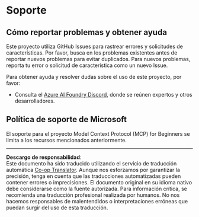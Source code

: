 <!--
CO_OP_TRANSLATOR_METADATA:
{
  "original_hash": "368870f8ab79f903ad80b6a985829516",
  "translation_date": "2025-09-17T12:30:08+00:00",
  "source_file": "SUPPORT.md",
  "language_code": "es"
}
-->
# Soporte

## Cómo reportar problemas y obtener ayuda  

Este proyecto utiliza GitHub Issues para rastrear errores y solicitudes de características. Por favor, busca en los problemas existentes antes de reportar nuevos problemas para evitar duplicados. Para nuevos problemas, reporta tu error o solicitud de característica como un nuevo Issue.

Para obtener ayuda y resolver dudas sobre el uso de este proyecto, por favor:
- Consulta el [Azure AI Foundry Discord](https://discord.com/invite/ByRwuEEgH4), donde se reúnen expertos y otros desarrolladores.

## Política de soporte de Microsoft  

El soporte para el proyecto Model Context Protocol (MCP) for Beginners se limita a los recursos mencionados anteriormente.

---

**Descargo de responsabilidad**:  
Este documento ha sido traducido utilizando el servicio de traducción automática [Co-op Translator](https://github.com/Azure/co-op-translator). Aunque nos esforzamos por garantizar la precisión, tenga en cuenta que las traducciones automatizadas pueden contener errores o imprecisiones. El documento original en su idioma nativo debe considerarse como la fuente autorizada. Para información crítica, se recomienda una traducción profesional realizada por humanos. No nos hacemos responsables de malentendidos o interpretaciones erróneas que puedan surgir del uso de esta traducción.